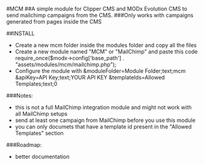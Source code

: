 #MCM
##A simple module for Clipper CMS and MODx Evolution CMS to send mailchimp campaigns from the CMS.
###Only works with campaigns generated from pages inside the CMS

##INSTALL
- Create a new mcm folder inside the modules folder and copy all the files
- Create a new module named "MCM" or "MailChimp" and paste this code 
require_once($modx->config['base_path'] . "assets/modules/mcm/mailchimp.php");
- Configure the module with 
&moduleFolder=Module Folder;text;mcm &apiKey=API Key;text;YOUR API KEY &templateIds=Allowed Templates;text;0

###Notes:
- this is not a full MailChimp integration module and might not work with all MailChimp setups
- send at least one campaign from MailChimp before you use this module
- you can only documets that have a template id present in the "Allowed Templates" section

###Roadmap:
- better documentation
